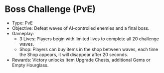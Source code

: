 # Boss Challenge (PvE)

* Type: PvE
* Objective: Defeat waves of AI-controlled enemies and a final boss.
* Gameplay:
  * 3 Lives: Players begin with limited lives to complete all 20 challenge waves.
  * Shop: Players can buy items in the shop between waves, each time the Shop appears, it will disappear after 20 seconds.
* Rewards: Victory unlocks Item Upgrade Chests, additional Gems or Empty Hourglass.

<figure><img src="https://lh7-rt.googleusercontent.com/docsz/AD_4nXcbkdA6hfmhHrtaN6zNrt4KDyl3KvYRT6TRzP3w8dKH7HIGis2Sm3roRM95tYCiYTGAclTP8fHAU2c0QiK5mthAW2gvCGwaPsMT-_spurXvvhuFrXbEzKseW85AJr8HCgjv09A36g?key=rX80Bxrq05xJeZ60gjPi91-Z" alt=""><figcaption></figcaption></figure>
